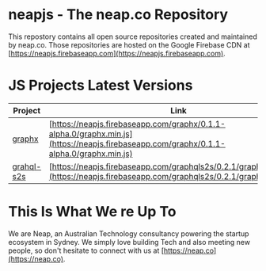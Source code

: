 # neapjs - The neap.co Repository

This repostory contains all open source repositories created and maintained by neap.co. Those repositories are hosted on the Google Firebase CDN at [https://neapjs.firebaseapp.com](https://neapjs.firebaseapp.com).

# JS Projects Latest Versions

| Project  | Link |
| ------------- | ------------- |
| [graphx](https://github.com/nicolasdao/graphx)  | [https://neapjs.firebaseapp.com/graphx/0.1.1-alpha.0/graphx.min.js](https://neapjs.firebaseapp.com/graphx/0.1.1-alpha.0/graphx.min.js)  |
| [grahql-s2s](https://github.com/nicolasdao/graphql-s2s)  | [https://neapjs.firebaseapp.com/graphqls2s/0.2.1/graphqls2s.min.js](https://neapjs.firebaseapp.com/graphqls2s/0.2.1/graphqls2s.min.js)  |

# This Is What We re Up To

We are Neap, an Australian Technology consultancy powering the startup ecosystem in Sydney. We simply love building Tech and also meeting new people, so don't hesitate to connect with us at [https://neap.co](https://neap.co).